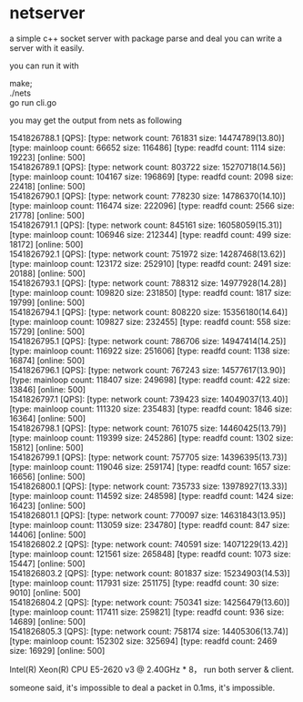 # netserver

a simple c++ socket server with package parse and deal
you can write a server with it easily.


you can run it with 

make;<br>
./nets<br>
go run cli.go<br>

you may get the output from nets as following

1541826788.1 [QPS]:  [type: network count: 761831 size: 14474789(13.80)] [type: mainloop count: 66652 size: 116486] [type: readfd count: 1114 size: 19223] [online: 500]<br>
1541826789.1 [QPS]:  [type: network count: 803722 size: 15270718(14.56)] [type: mainloop count: 104167 size: 196869] [type: readfd count: 2098 size: 22418] [online: 500]<br>
1541826790.1 [QPS]:  [type: network count: 778230 size: 14786370(14.10)] [type: mainloop count: 116474 size: 222096] [type: readfd count: 2566 size: 21778] [online: 500]<br>
1541826791.1 [QPS]:  [type: network count: 845161 size: 16058059(15.31)] [type: mainloop count: 106946 size: 212344] [type: readfd count: 499 size: 18172] [online: 500]<br>
1541826792.1 [QPS]:  [type: network count: 751972 size: 14287468(13.62)] [type: mainloop count: 123172 size: 252910] [type: readfd count: 2491 size: 20188] [online: 500]<br>
1541826793.1 [QPS]:  [type: network count: 788312 size: 14977928(14.28)] [type: mainloop count: 109820 size: 231850] [type: readfd count: 1817 size: 19799] [online: 500]<br>
1541826794.1 [QPS]:  [type: network count: 808220 size: 15356180(14.64)] [type: mainloop count: 109827 size: 232455] [type: readfd count: 558 size: 15729] [online: 500]<br>
1541826795.1 [QPS]:  [type: network count: 786706 size: 14947414(14.25)] [type: mainloop count: 116922 size: 251606] [type: readfd count: 1138 size: 16874] [online: 500]<br>
1541826796.1 [QPS]:  [type: network count: 767243 size: 14577617(13.90)] [type: mainloop count: 118407 size: 249698] [type: readfd count: 422 size: 13846] [online: 500]<br>
1541826797.1 [QPS]:  [type: network count: 739423 size: 14049037(13.40)] [type: mainloop count: 111320 size: 235483] [type: readfd count: 1846 size: 16364] [online: 500]<br>
1541826798.1 [QPS]:  [type: network count: 761075 size: 14460425(13.79)] [type: mainloop count: 119399 size: 245286] [type: readfd count: 1302 size: 15812] [online: 500]<br>
1541826799.1 [QPS]:  [type: network count: 757705 size: 14396395(13.73)] [type: mainloop count: 119046 size: 259174] [type: readfd count: 1657 size: 16656] [online: 500]<br>
1541826800.1 [QPS]:  [type: network count: 735733 size: 13978927(13.33)] [type: mainloop count: 114592 size: 248598] [type: readfd count: 1424 size: 16423] [online: 500]<br>
1541826801.1 [QPS]:  [type: network count: 770097 size: 14631843(13.95)] [type: mainloop count: 113059 size: 234780] [type: readfd count: 847 size: 14406] [online: 500]<br>
1541826802.2 [QPS]:  [type: network count: 740591 size: 14071229(13.42)] [type: mainloop count: 121561 size: 265848] [type: readfd count: 1073 size: 15447] [online: 500]<br>
1541826803.2 [QPS]:  [type: network count: 801837 size: 15234903(14.53)] [type: mainloop count: 117931 size: 251175] [type: readfd count: 30 size: 9010] [online: 500]<br>
1541826804.2 [QPS]:  [type: network count: 750341 size: 14256479(13.60)] [type: mainloop count: 117411 size: 259821] [type: readfd count: 936 size: 14689] [online: 500]<br>
1541826805.3 [QPS]:  [type: network count: 758174 size: 14405306(13.74)] [type: mainloop count: 152302 size: 325694] [type: readfd count: 2469 size: 16929] [online: 500]<br>


Intel(R) Xeon(R) CPU E5-2620 v3 @ 2.40GHz * 8， run both server & client.

someone said, it's impossible to deal a packet in 0.1ms, it's impossible.
